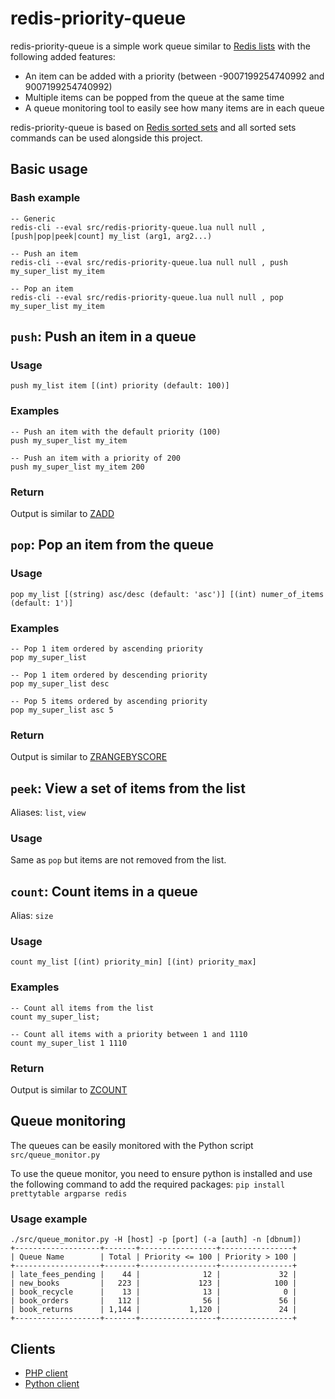 # redis-priority-queue

redis-priority-queue is a simple work queue similar to [Redis lists](https://redis.io/commands#list) with the following added features:

 - An item can be added with a priority (between -9007199254740992 and 9007199254740992)
 - Multiple items can be popped from the queue at the same time
 - A queue monitoring tool to easily see how many items are in each queue

redis-priority-queue is based on [Redis sorted sets](https://redis.io/commands#sorted_set) and all sorted sets commands can be used alongside this project.

## Basic usage

### Bash example

```
-- Generic
redis-cli --eval src/redis-priority-queue.lua null null , [push|pop|peek|count] my_list (arg1, arg2...)

-- Push an item
redis-cli --eval src/redis-priority-queue.lua null null , push my_super_list my_item

-- Pop an item
redis-cli --eval src/redis-priority-queue.lua null null , pop my_super_list my_item
```

## `push`: Push an item in a queue

### Usage
`push my_list item [(int) priority (default: 100)]`

### Examples

```
-- Push an item with the default priority (100)
push my_super_list my_item

-- Push an item with a priority of 200
push my_super_list my_item 200
```

### Return

Output is similar to [ZADD](https://redis.io/commands/zadd)

## `pop`: Pop an item from the queue

### Usage
`pop my_list [(string) asc/desc (default: 'asc')] [(int) numer_of_items (default: 1')]`

### Examples

```
-- Pop 1 item ordered by ascending priority
pop my_super_list

-- Pop 1 item ordered by descending priority
pop my_super_list desc

-- Pop 5 items ordered by ascending priority
pop my_super_list asc 5
```

### Return

Output is similar to [ZRANGEBYSCORE](https://redis.io/commands/zrangebyscore)

## `peek`: View a set of items from the list
Aliases: `list`, `view`

### Usage

Same as `pop` but items are not removed from the list.

## `count`: Count items in a queue

Alias: `size`

### Usage

`count my_list [(int) priority_min] [(int) priority_max]`

### Examples

```
-- Count all items from the list
count my_super_list;

-- Count all items with a priority between 1 and 1110
count my_super_list 1 1110
```

### Return

Output is similar to [ZCOUNT](https://redis.io/commands/zcount)

## Queue monitoring

The queues can be easily monitored with the Python script `src/queue_monitor.py`

To use the queue monitor, you need to ensure python is installed and use the following command to add the required packages:
`pip install prettytable argparse redis`

### Usage example

```
./src/queue_monitor.py -H [host] -p [port] (-a [auth] -n [dbnum])
+-------------------+-------+-----------------+----------------+
| Queue Name        | Total | Priority <= 100 | Priority > 100 |
+-------------------+-------+-----------------+----------------+
| late_fees_pending |    44 |              12 |             32 |
| new_books         |   223 |             123 |            100 |
| book_recycle      |    13 |              13 |              0 |
| book_orders       |   112 |              56 |             56 |
| book_returns      | 1,144 |           1,120 |             24 |
+-------------------+-------+-----------------+----------------+
```

## Clients

 - [PHP client](clients/php/)
 - [Python client](clients/python/)
